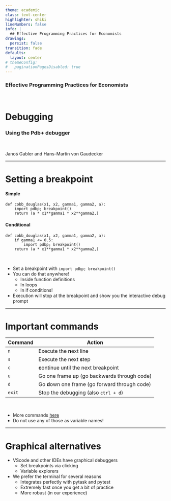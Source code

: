 ```yaml
---
theme: academic
class: text-center
highlighter: shiki
lineNumbers: false
info: |
  ## Effective Programming Practices for Economists
drawings:
  persist: false
transition: fade
defaults:
  layout: center
# themeConfig:
#   paginationPagesDisabled: true
---
```


### Effective Programming Practices for Economists

<br/>

# Debugging

### Using the Pdb+ debugger

<br/>


Janoś Gabler and Hans-Martin von Gaudecker

---

# Setting a breakpoint


<div class="flex gap-4">
<div>

#### Simple

```python{2}
def cobb_douglas(x1, x2, gamma1, gamma2, a):
    import pdbp; breakpoint()
    return (a * x1**gamma1 * x2**gamma2,)
```

#### Conditional

```python{2-3}
def cobb_douglas(x1, x2, gamma1, gamma2, a):
    if gamma1 <= 0.5:
        import pdbp; breakpoint()
    return (a * x1**gamma1 * x2**gamma2,)
```

</div>
<div>

<br/>

- Set a breakpoint with `import pdbp; breakpoint()`
- You can do that anywhere!
  - Inside function definitions
  - In loops
  - In if conditions!
- Execution will stop at the breakpoint and show you the interactive debug prompt

</div>
</div>


---

# Important commands


| Command  | Action                                          |
|----------|-------------------------------------------------|
| `n`      | Execute the **n**ext line                       |
| `s`      | Execute the next **s**tep                       |
| `c`      | **c**ontinue until the next breakpoint          |
| `u`      | Go one frame **u**p (go backwards through code) |
| `d`      | Go **d**own one frame (go forward through code) |
| `exit`   | Stop the debugging (also `ctrl + d`)            |


<br/>

- More commands [here](https://github.com/mdmintz/pdbp#pdbp-pdb-commands)
- Do not use any of those as variable names!


---

# Graphical alternatives

- VScode and other IDEs have graphical debuggers
    - Set breakpoints via clicking
    - Variable explorers
- We prefer the terminal for several reasons
    - Integrates perfectly with pytask and pytest
    - Extremely fast once you get a bit of practice
    - More robust (in our experience)
